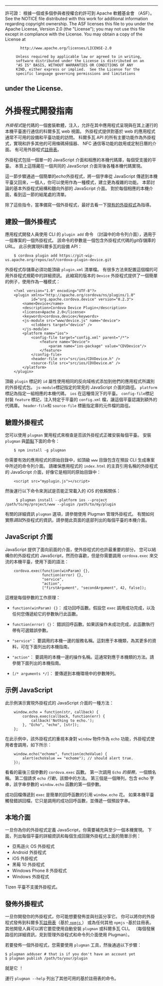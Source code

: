 * * *

許可證： 根據一個或多個參與者授權合約許可到 Apache 軟體基金會 （ASF）。 See the NOTICE file distributed with this work for additional information regarding copyright ownership. The ASF licenses this file to you under the Apache License, Version 2.0 (the "License"); you may not use this file except in compliance with the License. You may obtain a copy of the License at

           http://www.apache.org/licenses/LICENSE-2.0
    
         Unless required by applicable law or agreed to in writing,
         software distributed under the License is distributed on an
         "AS IS" BASIS, WITHOUT WARRANTIES OR CONDITIONS OF ANY
         KIND, either express or implied.  See the License for the
         specific language governing permissions and limitations
    

## under the License.

# 外掛程式開發指南

*外掛程式*是代碼的一個套裝軟體，注入，允許在其中應用程式呈現與在其上運行的本機平臺進行通信的科爾多瓦 web 視圖。 外掛程式提供對基於 web 的應用程式通常不可用的設備和平臺功能的訪問。 科爾多瓦 API 的所有主要功能作為外掛程式，實現和許多其他的可用條碼掃描器、 NFC 通信等功能的啟用或定制日曆的介面。 有可用外掛程式[註冊表][1]。

 [1]: http://plugins.cordova.io

外掛程式包括一個單一的 JavaScript 介面和相應的本機代碼庫，每個受支援的平臺。 本質上這隱藏在一個共同的 JavaScript 介面背後各種本機代碼實現。

這一節步驟通過一個簡單的*echo*外掛程式，將一個字串從 JavaScript 傳遞到本機平臺又回來，一個人，你可以使用作為一種模式，建立更為複雜的功能。 本節討論的基本外掛程式結構和麵向外部的 JavaScript 介面。 對於每個相應的本機介面，看到這一節的結尾處的清單。

除了這些指令，當準備寫一個外掛程式，最好去看一下[現有的外掛程式][2]為指導。

 [2]: http://cordova.apache.org/#contribute

## 建設一個外掛程式

應用程式開發人員使用 CLI 的 `plugin add` 命令 （討論中的命令列介面），適用于一個專案的一個外掛程式。 該命令的參數是一個包含外掛程式代碼的*git*存儲庫的 URL。 此示例實現科爾多瓦的設備 API：

        $ cordova plugin add https://git-wip-us.apache.org/repos/asf/cordova-plugin-device.git
    

外掛程式存儲庫必須功能頂級 `plugin.xml` 清單檔。 有很多方法來配置這個檔的可用外掛程式規範中的詳細資訊。 此縮寫的版本的 `Device` 外掛程式提供了一個簡單的例子，使用作為一種模式：

        <?xml version="1.0" encoding="UTF-8"?>
        <plugin xmlns="http://apache.org/cordova/ns/plugins/1.0"
                id="org.apache.cordova.device" version="0.2.3">
            <name>Device</name>
            <description>Cordova Device Plugin</description>
            <license>Apache 2.0</license>
            <keywords>cordova,device</keywords>
            <js-module src="www/device.js" name="device">
                <clobbers target="device" />
            </js-module>
            <platform name="ios">
                <config-file target="config.xml" parent="/*">
                    <feature name="Device">
                        <param name="ios-package" value="CDVDevice"/>
                    </feature>
                </config-file>
                <header-file src="src/ios/CDVDevice.h" />
                <source-file src="src/ios/CDVDevice.m" />
            </platform>
        </plugin>
    

頂級 `plugin` 標記的 `id` 屬性使用相同的反向域格式添加到他們的應用程式所識別的外掛程式包。 `js-module`標記指定的常見的 JavaScript 介面的路徑。 `platform`標記為指定一組相應的本機代碼， `ios` 在這種情況下的平臺。 `config-file`標記封裝 `feature` 標記，注入特定于平臺的 `config.xml` 檔，讓這個平臺認識到額外的代碼庫。 `header-file`和 `source-file` 標籤指定庫的元件檔的路徑。

## 驗證外掛程式

您可以使用 `plugman` 實用程式來檢查是否該外掛程式正確安裝每個平臺。 安裝 `plugman` 與[節點][3]下面的命令：

 [3]: http://nodejs.org/

        $ npm install -g plugman
    

你需要有效的應用程式的原始目錄中，如頂級 `www` 目錄包含在預設 CLI 生成專案中所述的命令列介面。 請確保應用程式的 `index.html` 的主頁引用名稱的外掛程式的 JavaScript 介面，好像它是相同的原始目錄中：

        <script src="myplugin.js"></script>
    

然後運行以下命令來測試是否能正常載入的 iOS 的依賴關係：

         $ plugman install --platform ios --project /path/to/my/project/www --plugin /path/to/my/plugin
    

有關的詳細資訊 `plugman` 選項，請參閱使用 Plugman 管理外掛程式。 有關如何實際*調試*外掛程式的資訊，請參閱此頁面的底部列出的每個平臺的本機介面。

## JavaScript 介面

JavaScript 提供了面向前面的介面，使外掛程式的也許最重要的部分。 您可以結構你的外掛程式的 JavaScript，然而你喜歡，但是你需要調用 `cordova.exec` 來交流的本機平臺，使用下面的語法：

        cordova.exec(function(winParam) {},
                     function(error) {},
                     "service",
                     "action",
                     ["firstArgument", "secondArgument", 42, false]);
    

這裡是每個參數的工作原理：

*   `function(winParam) {}`： 成功回呼函數。假設您 `exec` 調用成功完成，以及任何您傳遞給它的參數執行此函數。

*   `function(error) {}`： 錯誤回呼函數。如果該操作未成功完成，此函數執行帶有可選錯誤參數。

*   `"service"`： 要調用的本機一邊的服務名稱。這對應于本機類，為其更多的資料，可在下面列出的本機指南。

*   `"action"`： 要調用的本機一邊的操作名稱。這通常對應于本機類的方法。請參閱下面列出的本機指南。

*   `[/* arguments */]`： 要傳遞到本機環境中的參數陣列。

## 示例 JavaScript

此示例演示實現外掛程式的 JavaScript 介面的一種方法：

        window.echo = function(str, callback) {
            cordova.exec(callback, function(err) {
                callback('Nothing to echo.');
            }, "Echo", "echo", [str]);
        };
    

在此示例中，該外掛程式的重視本身對 `window` 物件作為 `echo` 功能，外掛程式使用者會調用，如下所示：

        window.echo("echome", function(echoValue) {
            alert(echoValue == "echome"); // should alert true.
        });
    

看看的最後三個參數的 `cordova.exec` 函數。 第一次調用 `Echo` *的服務*，一個類名稱。 第二個請求 `echo` *行動*，該類中的方法。 第三個是一個陣列，包含 echo 字串，該字串參數的 `window.echo` 函數的第一個參數。

成功回檔傳遞到 `exec` 是簡單的回呼函數的引用 `window.echo` 花。 如果本機平臺觸發錯誤回檔，它只是調用的成功回呼函數，並傳遞一個預設字串。

## 本地介面

一旦你為你的外掛程式定義 JavaScript，你需要補充與至少一個本機實現。 下面，列出每個平臺的詳細資訊和每個生成回聲外掛程式上面的簡單示例：

*   亞馬遜火 OS 外掛程式
*   Android 外掛程式
*   iOS 外掛程式
*   黑莓 10 外掛程式
*   Windows Phone 8 外掛程式
*   Windows 外掛程式

Tizen 平臺不支援外掛程式。

## 發佈外掛程式

一旦你開發你的外掛程式，你可能想要發佈並與社區分享它。 你可以將你的外掛程式發佈到科爾多瓦[註冊表][1]（基於[ `npmjs` ][4]） 或為任何其他 `npmjs` -基於註冊表。 其他開發人員可以將它要麼使用自動安裝 `plugman` 或科爾多瓦 CLI。 （每個發展路徑的詳細資訊，見到管理外掛程式和命令列介面使用 Plugman）。

 [4]: https://github.com/isaacs/npmjs.org

若要發佈一個外掛程式，您需要使用 `plugman` 工具，然後通過以下步驟：

    $ plugman adduser # that is if you don't have an account yet
    $ plugman publish /path/to/your/plugin
    

就是它 ！

運行 `plugman --help` 列出了其他可用的基於註冊表的命令。